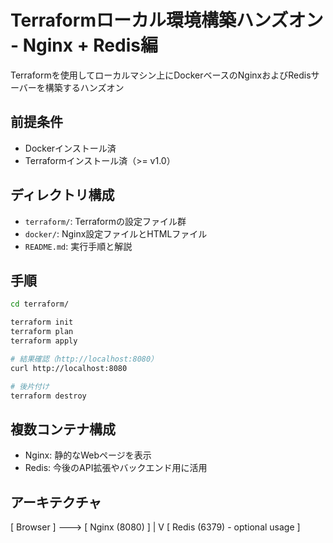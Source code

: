 # Terraformローカル環境構築ハンズオン - Nginx + Redis編

Terraformを使用してローカルマシン上にDockerベースのNginxおよびRedisサーバーを構築するハンズオン

## 前提条件

- Dockerインストール済
- Terraformインストール済（>= v1.0）

## ディレクトリ構成

- `terraform/`: Terraformの設定ファイル群
- `docker/`: Nginx設定ファイルとHTMLファイル
- `README.md`: 実行手順と解説

## 手順

```bash
cd terraform/

terraform init
terraform plan
terraform apply

# 結果確認（http://localhost:8080）
curl http://localhost:8080

# 後片付け
terraform destroy
```

## 複数コンテナ構成

- Nginx: 静的なWebページを表示
- Redis: 今後のAPI拡張やバックエンド用に活用

## アーキテクチャ

[ Browser ] ---> [ Nginx (8080) ]
                        |
                        V
              [ Redis (6379) - optional usage ]
